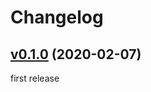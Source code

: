 # Changelog

## [v0.1.0](https://github.com/maruTA-bis5/mattermost-plugin-wol/compare/868ce8fc17ac...v0.1.0) (2020-02-07)
first release
